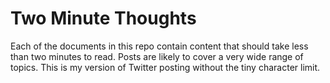 # Two Minute Thoughts

Each of the documents in this repo contain content that should take less than two minutes to read. Posts are likely to cover a very wide range of topics. This is my version of Twitter posting without the tiny character limit.
